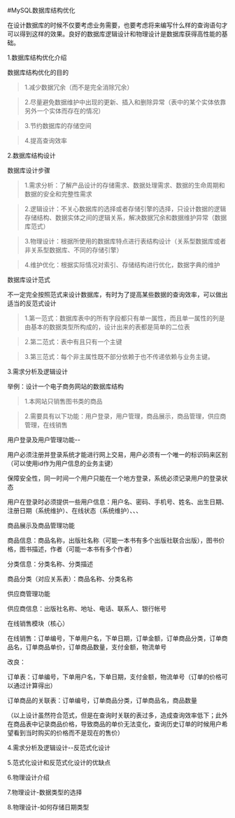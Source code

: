 #MySQL数据库结构优化

在设计数据库的时候不仅要考虑业务需要，也要考虑将来编写什么样的查询语句才可以得到这样的效果。良好的数据库逻辑设计和物理设计是数据库获得高性能的基础。

1.数据库结构优化介绍

数据库结构优化的目的

>1.减少数据冗余（而不是完全消除冗余）

>2.尽量避免数据维护中出现的更新、插入和删除异常（表中的某个实体依靠另外一个实体而存在的情况）

>3.节约数据库的存储空间

>4.提高查询效率

2.数据库结构设计

数据库设计步骤

>1.需求分析：了解产品设计的存储需求、数据处理需求、数据的生命周期和数据的安全和完整性需求

>2.逻辑设计：不关心数据库的选择或者存储引擎的选择，只设计数据的逻辑存储结构、数据实体之间的逻辑关系，解决数据冗余和数据维护异常（数据库范式）

>3.物理设计：根据所使用的数据库特点进行表结构设计（关系型数据库或者非关系型数据库、不同的存储引擎）

>4.维护优化：根据实际情况对索引、存储结构进行优化，数据字典的维护

数据库设计范式

不一定完全按照范式来设计数据库，有时为了提高某些数据的查询效率，可以做出适当的反范式设计

>1.第一范式：数据库表中的所有字段都只有单一属性，而且单一属性的列是由基本的数据类型所构成的，设计出来的表都是简单的二位表

>2.第二范式：表中有且只有一个主键

>3.第三范式：每个非主属性既不部分依赖于也不传递依赖与业务主键。

3.需求分析及逻辑设计

举例：设计一个电子商务网站的数据库结构

>1.本网站只销售图书类的商品

>2.需要具有以下功能：用户登录，用户管理，商品展示，商品管理，供应商管理，在线销售

用户登录及用户管理功能--

用户必须注册并登录系统才能进行网上交易，用户必须有一个唯一的标识码来区别（可以使用id作为用户信息的业务主键）

保障安全性，同一时间一个用户只能在一个地方登录，系统必须记录用户的登录状态

用户在登录时必须提供一些用户信息：用户名、密码、手机号、姓名、出生日期、注册日期（系统维护）、在线状态（系统维护）、、、

商品展示及商品管理功能

商品信息：商品名称，出版社名称（可能一本书有多个出版社联合出版），图书价格，图书描述，作者（可能一本书有多个作者）

分类信息：分类名称、分类描述

商品分类（对应关系表）：商品名称、分类名称

供应商管理功能

供应商信息：出版社名称、地址、电话、联系人、银行帐号

在线销售模块（核心）

在线销售：订单编号，下单用户名，下单日期，订单金额，订单商品分类，订单商品名，订单商品单价，订单商品数量，支付金额，物流单号

改良：

订单表：订单编号，下单用户名，下单日期，支付金额，物流单号（订单的价格可以通过计算得出）

订单商品的关联表：订单编号，订单商品分类，订单商品名，商品数量

（以上设计虽然符合范式，但是在查询时关联的表过多，造成查询效率低下；此外在商品表中记录商品价格，导致商品的单价无法变化，查询历史订单的时候用户希望看到当时购买的价格而不是现在的售价）

4.需求分析及逻辑设计--反范式化设计

5.范式化设计和反范式化设计的优缺点

6.物理设计介绍

7.物理设计-数据类型的选择

8.物理设计-如何存储日期类型
